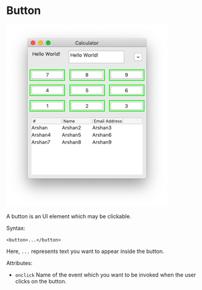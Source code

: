 # Button

![Bunch of buttons marked in green.](.gitbook/assets/button.png)

A button is an UI element which may be clickable.

Syntax:

```markup
<button>...</button>
```

Here, `...` represents text you want to appear inside the button.

Attributes:

* `onclick` Name of the event which you want to be invoked when the user clicks on the button.

